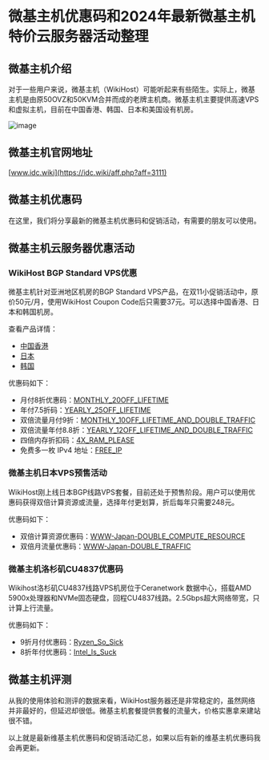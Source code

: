 # 微基主机优惠码和2024年最新微基主机特价云服务器活动整理

## 微基主机介绍

对于一些用户来说，微基主机（WikiHost）可能听起来有些陌生。实际上，微基主机是由原50OVZ和50KVM合并而成的老牌主机商。微基主机主要提供高速VPS和虚拟主机，目前在中国香港、韩国、日本和美国设有机房。

![image](https://github.com/kcbowxj/wijizhuji/assets/158001971/211dd204-f207-46ba-ab03-b60a05eef05e)

## 微基主机官网地址

[www.idc.wiki](https://idc.wiki/aff.php?aff=3111)

## 微基主机优惠码

在这里，我们将分享最新的微基主机优惠码和促销活动，有需要的朋友可以使用。

## 微基主机云服务器优惠活动

### WikiHost BGP Standard VPS优惠

微基主机针对亚洲地区机房的BGP Standard VPS产品，在双11小促销活动中，原价50元/月，使用WikiHost Coupon Code后只需要37元。可以选择中国香港、日本和韩国机房。

查看产品详情：

- [中国香港](https://idc.wiki/aff.php?aff=3111)
- [日本](https://idc.wiki/aff.php?aff=3111)
- [韩国](https://idc.wiki/aff.php?aff=3111)

优惠码如下：

- 月付8折优惠码：[MONTHLY_20OFF_LIFETIME](https://idc.wiki/aff.php?aff=3111)
- 年付7.5折码：[YEARLY_25OFF_LIFETIME](https://idc.wiki/aff.php?aff=3111)
- 双倍流量月付9折：[MONTHLY_10OFF_LIFETIME_AND_DOUBLE_TRAFFIC](https://idc.wiki/aff.php?aff=3111)
- 双倍流量年付8.8折：[YEARLY_12OFF_LIFETIME_AND_DOUBLE_TRAFFIC](https://idc.wiki/aff.php?aff=3111)
- 四倍内存折扣码：[4X_RAM_PLEASE](https://idc.wiki/aff.php?aff=3111)
- 免费多一枚 IPv4 地址：[FREE_IP](https://idc.wiki/aff.php?aff=3111)

### 微基主机日本VPS预售活动

WikiHost刚上线日本BGP线路VPS套餐，目前还处于预售阶段。用户可以使用优惠码获得双倍计算资源或流量，选择年付更划算，折后每年只需要248元。

优惠码如下：

- 双倍计算资源优惠码：[WWW-Japan-DOUBLE_COMPUTE_RESOURCE](https://idc.wiki/aff.php?aff=3111)
- 双倍月流量优惠码：[WWW-Japan-DOUBLE_TRAFFIC](https://idc.wiki/aff.php?aff=3111)

### 微基主机洛杉矶CU4837优惠码

Wikihost洛杉矶CU4837线路VPS机房位于Ceranetwork 数据中心，搭载AMD 5900x处理器和NVMe固态硬盘，回程CU4837线路。2.5Gbps超大网络带宽，只计算上行流量。

优惠码如下：

- 9折月付优惠码：[Ryzen_So_Sick](https://idc.wiki/aff.php?aff=3111)
- 8折年付优惠码：[Intel_Is_Suck](https://idc.wiki/aff.php?aff=3111)

## 微基主机评测

从我的使用体验和测评的数据来看，WikiHost服务器还是非常稳定的，虽然网络并非最好的，但延迟却很低。微基主机套餐提供套餐的流量大，价格实惠拿来建站很不错。

以上就是最新维基主机优惠码和促销活动汇总，如果以后有新的维基主机优惠码我会再更新。
